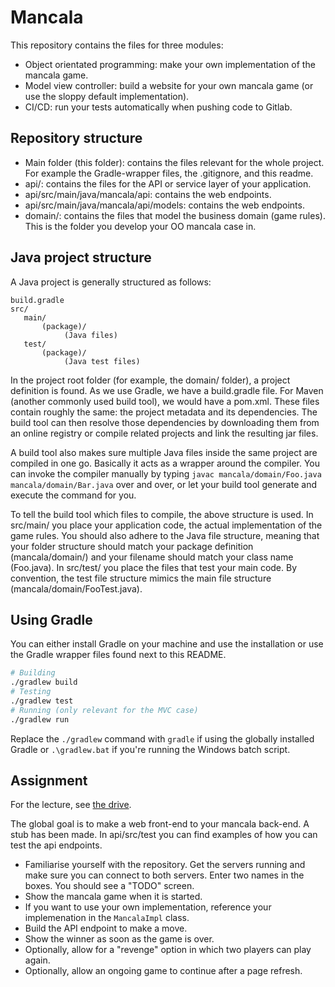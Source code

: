 # Mancala

This repository contains the files for three modules:
- Object orientated programming: make your own implementation of the mancala game.
- Model view controller: build a website for your own mancala game (or use the sloppy default implementation).
- CI/CD: run your tests automatically when pushing code to Gitlab.


## Repository structure

- Main folder (this folder): contains the files relevant for the whole project. For example the Gradle-wrapper files, the .gitignore, and this readme.
- api/: contains the files for the API or service layer of your application.
- api/src/main/java/mancala/api: contains the web endpoints.
- api/src/main/java/mancala/api/models: contains the web endpoints.
- domain/: contains the files that model the business domain (game rules). This is the folder you develop your OO mancala case in.

## Java project structure

A Java project is generally structured as follows:

```
build.gradle
src/
   main/
       (package)/
            (Java files)
   test/
       (package)/
            (Java test files)
```

In the project root folder (for example, the domain/ folder), a project definition is found. As we use Gradle, we have a build.gradle file. For Maven (another commonly used build tool), we would have a pom.xml. These files contain roughly the same: the project metadata and its dependencies. The build tool can then resolve those dependencies by downloading them from an online registry or compile related projects and link the resulting jar files.

A build tool also makes sure multiple Java files inside the same project are compiled in one go. Basically it acts as a wrapper around the compiler. You can invoke the compiler manually by typing `javac mancala/domain/Foo.java mancala/domain/Bar.java` over and over, or let your build tool generate and execute the command for you.

To tell the build tool which files to compile, the above structure is used. In src/main/ you place your application code, the actual implementation of the game rules. You should also adhere to the Java file structure, meaning that your folder structure should match your package definition (mancala/domain/) and your filename should match your class name (Foo.java). In src/test/ you place the files that test your main code. By convention, the test file structure mimics the main file structure (mancala/domain/FooTest.java).

## Using Gradle

You can either install Gradle on your machine and use the installation or use the Gradle wrapper files found next to this README.

```bash
# Building
./gradlew build
# Testing
./gradlew test
# Running (only relevant for the MVC case)
./gradlew run
```

Replace the `./gradlew` command with `gradle` if using the globally installed Gradle or `.\gradlew.bat` if you're running the Windows batch script.

## Assignment

For the lecture, see [the drive](https://drive.google.com/drive/u/0/folders/1PvC-HS8ty3mdtSaNdR5rt5-GwL-5_LaY).

The global goal is to make a web front-end to your mancala back-end. A stub has been made. In api/src/test you can find examples of how you can test the api endpoints.

- Familiarise yourself with the repository. Get the servers running and make sure you can connect to both servers. Enter two names in the boxes. You should see a "TODO" screen.
- Show the mancala game when it is started.
- If you want to use your own implementation, reference your implemenation in the `MancalaImpl` class.
- Build the API endpoint to make a move.
- Show the winner as soon as the game is over.
- Optionally, allow for a "revenge" option in which two players can play again.
- Optionally, allow an ongoing game to continue after a page refresh.